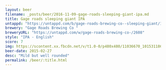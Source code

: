 ```yaml
---
layout: beer
filename: _posts/beer/2016-11-09-gage-roads-sleeping-giant-ipa.md
title: Gage roads sleeping giant IPA
untappd: "https://untappd.com/b/gage-roads-brewing-co--sleeping-giant/15049"
brewery: "Gage Roads Brewing Co "
breweryURL: "https://untappd.com/w/gage-roads-brewing-co-/2608"
style: "IPA - English"
score: 7
img: https://scontent.xx.fbcdn.net/v/t1.0-0/p480x480/11036670_10153118667448745_2676066066178360898_n.jpg?oh=66107067d3849487bbcdf2de63a5c736&oe=59152006
beer-date: 2015-02-27
desc: "Mild but well rounded"
permalink: /beer/:title.html
---
```

